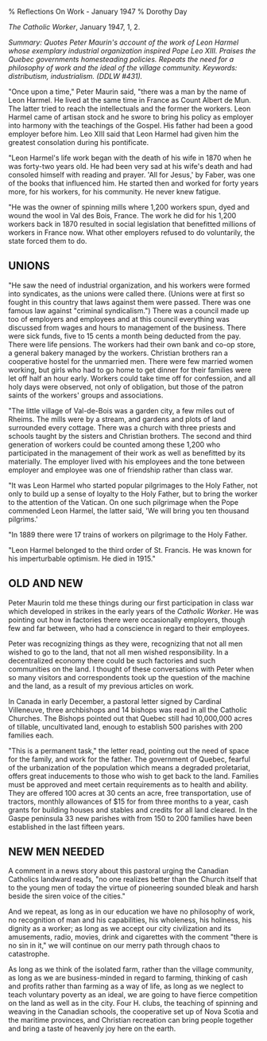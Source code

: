 % Reflections On Work - January 1947
% Dorothy Day

*The Catholic Worker*, January 1947, 1, 2.

*Summary: Quotes Peter Maurin's account of the work of Leon Harmel whose
exemplary industrial organization inspired Pope Leo XIII. Praises the
Quebec governments homesteading policies. Repeats the need for a
philosophy of work and the ideal of the village community. Keywords:
distributism, industrialism. (DDLW \#431).*

"Once upon a time," Peter Maurin said, "there was a man by the name of
Leon Harmel. He lived at the same time in France as Count Albert de Mun.
The latter tried to reach the intellectuals and the former the workers.
Leon Harmel came of artisan stock and he swore to bring his policy as
employer into harmony with the teachings of the Gospel. His father had
been a good employer before him. Leo XIII said that Leon Harmel had
given him the greatest consolation during his pontificate.

"Leon Harmel's life work began with the death of his wife in 1870 when
he was forty-two years old. He had been very sad at his wife's death and
had consoled himself with reading and prayer. 'All for Jesus,' by Faber,
was one of the books that influenced him. He started then and worked for
forty years more, for his workers, for his community. He never knew
fatigue.

"He was the owner of spinning mills where 1,200 workers spun, dyed and
wound the wool in Val des Bois, France. The work he did for his 1,200
workers back in 1870 resulted in social legislation that benefitted
millions of workers in France now. What other employers refused to do
voluntarily, the state forced them to do.

UNIONS
------

"He saw the need of industrial organization, and his workers were formed
into syndicates, as the unions were called there. (Unions were at first
so fought in this country that laws against them were passed. There was
one famous law against "criminal syndicalism.") There was a council made
up too of employers and employees and at this council everything was
discussed from wages and hours to management of the business. There were
sick funds, five to 15 cents a month being deducted from the pay. There
were life pensions. The workers had their own bank and co-op store, a
general bakery managed by the workers. Christian brothers ran a
cooperative hostel for the unmarried men. There were few married women
working, but girls who had to go home to get dinner for their families
were let off half an hour early. Workers could take time off for
confession, and all holy days were observed, not only of obligation, but
those of the patron saints of the workers' groups and associations.

"The little village of Val-de-Bois was a garden city, a few miles out of
Rheims. The mills were by a stream, and gardens and plots of land
surrounded every cottage. There was a church with three priests and
schools taught by the sisters and Christian brothers. The second and
third generation of workers could be counted among these 1,200 who
participated in the management of their work as well as benefitted by
its materially. The employer lived with his employees and the tone
between employer and employee was one of friendship rather than class
war.

"It was Leon Harmel who started popular pilgrimages to the Holy Father,
not only to build up a sense of loyalty to the Holy Father, but to bring
the worker to the attention of the Vatican. On one such pilgrimage when
the Pope commended Leon Harmel, the latter said, 'We will bring you ten
thousand pilgrims.'

"In 1889 there were 17 trains of workers on pilgrimage to the Holy
Father.

"Leon Harmel belonged to the third order of St. Francis. He was known
for his imperturbable optimism. He died in 1915."

OLD AND NEW
-----------

Peter Maurin told me these things during our first participation in
class war which developed in strikes in the early years of the *Catholic
Worker*. He was pointing out how in factories there were occasionally
employers, though few and far between, who had a conscience in regard to
their employees.

Peter was recognizing things as they were, recognizing that not all men
wished to go to the land, that not all men wished responsibility. In a
decentralized economy there could be such factories and such communities
on the land. I thought of these conversations with Peter when so many
visitors and correspondents took up the question of the machine and the
land, as a result of my previous articles on work.

In Canada in early December, a pastoral letter signed by Cardinal
Villeneuve, three archbishops and 14 bishops was read in all the
Catholic Churches. The Bishops pointed out that Quebec still had
10,000,000 acres of tillable, uncultivated land, enough to establish 500
parishes with 200 families each.

"This is a permanent task," the letter read, pointing out the need of
space for the family, and work for the father. The government of Quebec,
fearful of the urbanization of the population which means a degraded
proletariat, offers great inducements to those who wish to get back to
the land. Families must be approved and meet certain requirements as to
health and ability. They are offered 100 acres at 30 cents an acre, free
transportation, use of tractors, monthly allowances of \$15 for from
three months to a year, cash grants for building houses and stables and
credits for all land cleared. In the Gaspe peninsula 33 new parishes
with from 150 to 200 families have been established in the last fifteen
years.

NEW MEN NEEDED
--------------

A comment in a news story about this pastoral urging the Canadian
Catholics landward reads, "no one realizes better than the Church itself
that to the young men of today the virtue of pioneering sounded bleak
and harsh beside the siren voice of the cities."

And we repeat, as long as in our education we have no philosophy of
work, no recognition of man and his capabilities, his wholeness, his
holiness, his dignity as a worker; as long as we accept our city
civilization and its amusements, radio, movies, drink and cigarettes
with the comment "there is no sin in it," we will continue on our merry
path through chaos to catastrophe.

As long as we think of the isolated farm, rather than the village
community, as long as we are business-minded in regard to farming,
thinking of cash and profits rather than farming as a way of life, as
long as we neglect to teach voluntary poverty as an ideal, we are going
to have fierce competition on the land as well as in the city. Four H.
clubs, the teaching of spinning and weaving in the Canadian schools, the
cooperative set up of Nova Scotia and the maritime provinces, and
Christian recreation can bring people together and bring a taste of
heavenly joy here on the earth.
